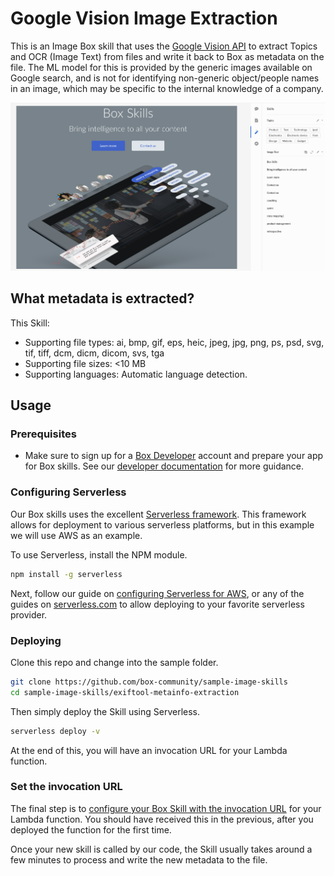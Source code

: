 # Google Vision Image Extraction

This is an Image Box skill that uses the [Google Vision API](https://cloud.google.com/vision/) to extract Topics and OCR (Image Text) from files and write it back to Box as metadata on the file. The ML model for this is provided by the generic images available on Google search, and is not for identifying non-generic object/people names in an image, which may be specific to the internal knowledge of a company.

![screenshot](google-screenshot.png)

## What metadata is extracted?

This Skill:

-   Supporting file types: ai, bmp, gif, eps, heic, jpeg, jpg, png, ps, psd, svg, tif, tiff, dcm, dicm, dicom, svs, tga
-   Supporting file sizes: <10 MB
-   Supporting languages: Automatic language detection.

## Usage

### Prerequisites

-   Make sure to sign up for a [Box Developer](https://developer.box.com/) account and prepare your app for Box skills. See our [developer documentation](https://developer.box.com/docs/box-skills) for more guidance.

### Configuring Serverless

Our Box skills uses the excellent [Serverless framework](https://serverless.com/). This framework allows for deployment to various serverless platforms, but in this example we will use AWS as an example.

To use Serverless, install the NPM module.

```bash
npm install -g serverless
```

Next, follow our guide on [configuring Serverless for AWS](../AWS_CONFIGURATION.md), or any of the guides on [serverless.com](https://serverless.com/) to allow deploying to your favorite serverless provider.

### Deploying

Clone this repo and change into the sample folder.

```bash
git clone https://github.com/box-community/sample-image-skills
cd sample-image-skills/exiftool-metainfo-extraction
```

Then simply deploy the Skill using Serverless.

```bash
serverless deploy -v
```

At the end of this, you will have an invocation URL for your Lambda function.

### Set the invocation URL

The final step is to [configure your Box Skill with the invocation URL](https://developer.box.com/docs/configure-a-box-skill) for your Lambda function. You should have received this in the previous, after you deployed the function for the first time.

Once your new skill is called by our code, the Skill usually takes around a few minutes to process and write the new metadata to the file.
